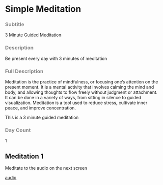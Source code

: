# Simple Meditation

<style>img { width: 200px; } h3 { color:#888888;}</style>

### Subtitle

3 Minute Guided Meditation

### Description

Be present every day with 3 minutes of meditation

### Full Description

Meditation is the practice of mindfulness, or focusing one’s attention on the present moment. It is a mental activity that involves calming the mind and body, and allowing thoughts to flow freely without judgment or attachment. It can be done in a variety of ways, from sitting in silence to guided visualization. Meditation is a tool used to reduce stress, cultivate inner peace, and improve concentration.

This is a 3 minute guided meditation

### Day Count

1

## Meditation 1

Meditate to the audio on the next screen

[audio](meditation.m4a)
